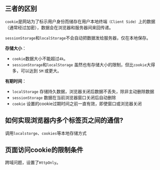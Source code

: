 ## 三者的区别

`cookie`是网站为了标示用户身份而储存在用户本地终端`（Client Side）`上的数据（通常经过加密），数据会在浏览器和服务器间来回传递。

`sessionStorage`和`localStorage`不会自动把数据发给服务器，仅在本地保存。

**存储大小**：

- `cookie`数据大小不能超过`4k`。
- `sessionStorage`和`localStorage` 虽然也有存储大小的限制，但比`cookie`大得多，可以达到 `5M` 或更大。

**有期时间**：

- `localStorage` 存储持久数据，浏览器关闭后数据不丢失，除非主动删除数据
- `sessionStorage` 数据在当前浏览器窗口关闭后自动删除
- `cookie`      设置的cookie过期时间之前一直有效，即使窗口或浏览器关闭



## 如何实现浏览器内多个标签页之间的通信? 

调用`localstorge`、`cookies`等本地存储方式



## 页面访问cookie的限制条件

跨域问题，设置了`HttpOnly`。

